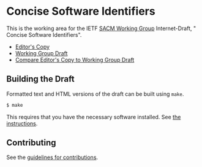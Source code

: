 #  Concise Software Identifiers

This is the working area for the IETF [SACM Working Group](https://datatracker.ietf.org/wg/sacm/documents/) Internet-Draft, " Concise Software Identifiers".

* [Editor's Copy](https://sacmwg.github.io/draft-ietf-sacm-coswid/#go.draft-ietf-sacm-coswid.html)
* [Working Group Draft](https://tools.ietf.org/html/draft-ietf-sacm-coswid)
* [Compare Editor's Copy to Working Group Draft](https://sacmwg.github.io/draft-ietf-sacm-coswid/#go.draft-ietf-sacm-coswid.diff)

## Building the Draft

Formatted text and HTML versions of the draft can be built using `make`.

```sh
$ make
```

This requires that you have the necessary software installed.  See
[the instructions](https://github.com/martinthomson/i-d-template/blob/master/doc/SETUP.md).


## Contributing

See the
[guidelines for contributions](https://github.com/sacmwg/draft-ietf-sacm-coswid/blob/master/CONTRIBUTING.md).

